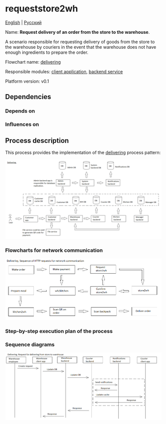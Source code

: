 # requeststore2wh

[English](requeststore2wh.md) | [Русский](requeststore2wh.ru.md)

Name: **Request delivery of an order from the store to the warehouse**.

A scenario responsible for requesting delivery of goods from the store to the warehouse by couriers in the event that the warehouse does not have enough ingredients to prepare the order.

Flowchart name: [delivering](../../flowchartsteps/delivering/README.md)

Responsible modules: [client application](../../frontend/courierclient.md), [backend service](../../backend/courierbackend.md)

Platform version: v0.1

## Dependencies

### Depends on

### Influences on

## Process description

This process provides the implementation of the [delivering](../../flowchartsteps/delivering/README.ru.md) process pattern:

![delivering_overall](../../img/processpatterns/delivering_overall.png)

### Flowcharts for network communication

![overall.delivering](../../img/flowcharts/overall.delivering.png)

### Step-by-step execution plan of the process

### Sequence diagrams

![delivering.requeststore2wh](../../img/sequencediagram/delivering.requeststore2wh.png)
